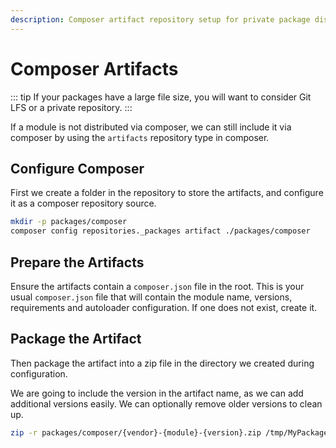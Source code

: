 ```yaml
---
description: Composer artifact repository setup for private package distribution with Git LFS considerations.
---
```

# Composer Artifacts

::: tip
If your packages have a large file size, you will want to consider Git LFS or a private repository.
:::

If a module is not distributed via composer, we can still include it via composer by using the `artifacts` repository type in composer.

## Configure Composer
First we create a folder in the repository to store the artifacts, and configure it as a composer repository source.

```sh
mkdir -p packages/composer
composer config repositories._packages artifact ./packages/composer
```

## Prepare the Artifacts

Ensure the artifacts contain a `composer.json` file in the root. This is your usual `composer.json` file that will contain the module name, versions, requirements and autoloader configuration. If one does not exist, create it.

## Package the Artifact

Then package the artifact into a zip file in the directory we created during configuration.

We are going to include the version in the artifact name, as we can add additional versions easily. We can optionally remove older versions to clean up.

```sh
zip -r packages/composer/{vendor}-{module}-{version}.zip /tmp/MyPackage/
```



